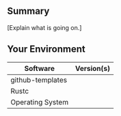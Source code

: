 ## Summary
[Explain what is going on.]

## Your Environment
| Software         | Version(s) |
| ---------------- | ---------- |
| github-templates      |
| Rustc            |
| Operating System |
